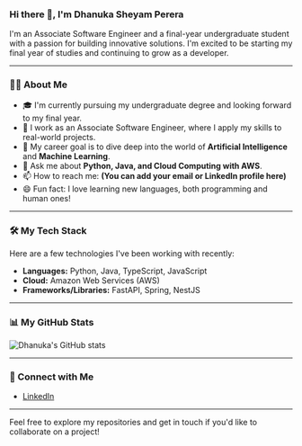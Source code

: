 ### Hi there 👋, I'm Dhanuka Sheyam Perera

I'm an Associate Software Engineer and a final-year undergraduate student with a passion for building innovative solutions. I'm excited to be starting my final year of studies and continuing to grow as a developer.

---

### 👨‍💻 About Me

- 🎓 I'm currently pursuing my undergraduate degree and looking forward to my final year.
- 💼 I work as an Associate Software Engineer, where I apply my skills to real-world projects.
- 🌱 My career goal is to dive deep into the world of **Artificial Intelligence** and **Machine Learning**.
- 💬 Ask me about **Python, Java, and Cloud Computing with AWS**.
- 📫 How to reach me: **(You can add your email or LinkedIn profile here)**
- 😄 Fun fact: I love learning new languages, both programming and human ones!

---

### 🛠️ My Tech Stack

Here are a few technologies I've been working with recently:

- **Languages:** Python, Java, TypeScript, JavaScript
- **Cloud:** Amazon Web Services (AWS)
- **Frameworks/Libraries:** FastAPI, Spring, NestJS

---

### 📊 My GitHub Stats

![Dhanuka's GitHub stats](https://github-readme-stats.vercel.app/api?username=DhanukaSheyamPerera&show_icons=true&theme=radical)

---

### 🤝 Connect with Me

- [LinkedIn](https://www.linkedin.com/in/dhanukasheyamperera/)

---

Feel free to explore my repositories and get in touch if you'd like to collaborate on a project!
